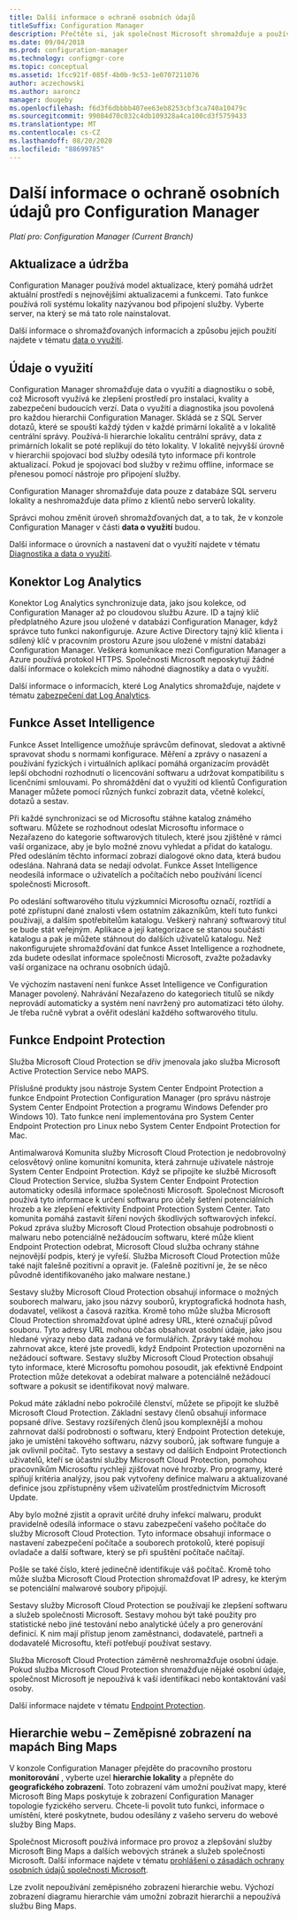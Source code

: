 ```yaml
---
title: Další informace o ochraně osobních údajů
titleSuffix: Configuration Manager
description: Přečtěte si, jak společnost Microsoft shromažďuje a používá data z Configuration Manager.
ms.date: 09/04/2018
ms.prod: configuration-manager
ms.technology: configmgr-core
ms.topic: conceptual
ms.assetid: 1fcc921f-085f-4b0b-9c53-1e0707211076
author: aczechowski
ms.author: aaroncz
manager: dougeby
ms.openlocfilehash: f6d3f6dbbbb407ee63eb8253cbf3ca740a10479c
ms.sourcegitcommit: 99084d70c032c4db109328a4ca100cd3f5759433
ms.translationtype: MT
ms.contentlocale: cs-CZ
ms.lasthandoff: 08/20/2020
ms.locfileid: "88699785"
---
```

# <a name="additional-information-about-privacy-for-configuration-manager"></a>Další informace o ochraně osobních údajů pro Configuration Manager

*Platí pro: Configuration Manager (Current Branch)*


## <a name="updates-and-servicing"></a>Aktualizace a údržba

Configuration Manager používá model aktualizace, který pomáhá udržet aktuální prostředí s nejnovějšími aktualizacemi a funkcemi. Tato funkce používá roli systému lokality nazývanou bod připojení služby. Vyberte server, na který se má tato role nainstalovat. 

Další informace o shromažďovaných informacích a způsobu jejich použití najdete v tématu [data o využití](#usage-data).



## <a name="usage-data"></a>Údaje o využití

Configuration Manager shromažďuje data o využití a diagnostiku o sobě, což Microsoft využívá ke zlepšení prostředí pro instalaci, kvality a zabezpečení budoucích verzí.
Data o využití a diagnostika jsou povolená pro každou hierarchii Configuration Manager. Skládá se z SQL Server dotazů, které se spouští každý týden v každé primární lokalitě a v lokalitě centrální správy. Používá-li hierarchie lokalitu centrální správy, data z primárních lokalit se poté replikují do této lokality. V lokalitě nejvyšší úrovně v hierarchii spojovací bod služby odesílá tyto informace při kontrole aktualizací. Pokud je spojovací bod služby v režimu offline, informace se přenesou pomocí nástroje pro připojení služby.

Configuration Manager shromažďuje data pouze z databáze SQL serveru lokality a neshromažďuje data přímo z klientů nebo serverů lokality.

Správci mohou změnit úroveň shromažďovaných dat, a to tak, že v konzole Configuration Manager v části **data o využití** budou.

Další informace o úrovních a nastavení dat o využití najdete v tématu [Diagnostika a data o využití](../diagnostics/diagnostics-and-usage-data.md).



## <a name="log-analytics-connector"></a>Konektor Log Analytics

Konektor Log Analytics synchronizuje data, jako jsou kolekce, od Configuration Manager až po cloudovou službu Azure. ID a tajný klíč předplatného Azure jsou uložené v databázi Configuration Manager, když správce tuto funkci nakonfiguruje. Azure Active Directory tajný klíč klienta i sdílený klíč v pracovním prostoru Azure jsou uložené v místní databázi Configuration Manager. Veškerá komunikace mezi Configuration Manager a Azure používá protokol HTTPS. Společnosti Microsoft neposkytují žádné další informace o kolekcích mimo náhodné diagnostiky a data o využití. 

Další informace o informacích, které Log Analytics shromažďuje, najdete v tématu [zabezpečení dat Log Analytics](/azure/log-analytics/log-analytics-data-security).



## <a name="asset-intelligence"></a>Funkce Asset Intelligence

Funkce Asset Intelligence umožňuje správcům definovat, sledovat a aktivně spravovat shodu s normami konfigurace. Měření a zprávy o nasazení a používání fyzických i virtuálních aplikací pomáhá organizacím provádět lepší obchodní rozhodnutí o licencování softwaru a udržovat kompatibilitu s licenčními smlouvami. Po shromáždění dat o využití od klientů Configuration Manager můžete pomocí různých funkcí zobrazit data, včetně kolekcí, dotazů a sestav.

Při každé synchronizaci se od Microsoftu stáhne katalog známého softwaru. Můžete se rozhodnout odeslat Microsoftu informace o Nezařazeno do kategorie softwarových titulech, které jsou zjištěné v rámci vaší organizace, aby je bylo možné znovu vyhledat a přidat do katalogu. Před odesláním těchto informací zobrazí dialogové okno data, která budou odeslána. Nahraná data se nedají odvolat. Funkce Asset Intelligence neodesílá informace o uživatelích a počítačích nebo používání licencí společnosti Microsoft.

Po odeslání softwarového titulu výzkumníci Microsoftu označí, roztřídí a poté zpřístupní dané znalosti všem ostatním zákazníkům, kteří tuto funkci používají, a dalším spotřebitelům katalogu. Veškerý nahraný softwarový titul se bude stát veřejným. Aplikace a její kategorizace se stanou součástí katalogu a pak je můžete stáhnout do dalších uživatelů katalogu. Než nakonfigurujete shromažďování dat funkce Asset Intelligence a rozhodnete, zda budete odesílat informace společnosti Microsoft, zvažte požadavky vaší organizace na ochranu osobních údajů.

Ve výchozím nastavení není funkce Asset Intelligence ve Configuration Manager povolený. Nahrávání Nezařazeno do kategoriech titulů se nikdy neprovádí automaticky a systém není navržený pro automatizaci této úlohy. Je třeba ručně vybrat a ověřit odeslání každého softwarového titulu.



## <a name="endpoint-protection"></a>Funkce Endpoint Protection

Služba Microsoft Cloud Protection se dřív jmenovala jako služba Microsoft Active Protection Service nebo MAPS.

Příslušné produkty jsou nástroje System Center Endpoint Protection a funkce Endpoint Protection Configuration Manager (pro správu nástroje System Center Endpoint Protection a programu Windows Defender pro Windows 10). Tato funkce není implementována pro System Center Endpoint Protection pro Linux nebo System Center Endpoint Protection for Mac.

Antimalwarová Komunita služby Microsoft Cloud Protection je nedobrovolný celosvětový online komunitní komunita, která zahrnuje uživatele nástroje System Center Endpoint Protection. Když se připojíte ke službě Microsoft Cloud Protection Service, služba System Center Endpoint Protection automaticky odesílá informace společnosti Microsoft. Společnost Microsoft používá tyto informace k určení softwaru pro účely šetření potenciálních hrozeb a ke zlepšení efektivity Endpoint Protection System Center. Tato komunita pomáhá zastavit šíření nových škodlivých softwarových infekcí. Pokud zpráva služby Microsoft Cloud Protection obsahuje podrobnosti o malwaru nebo potenciálně nežádoucím softwaru, které může klient Endpoint Protection odebrat, Microsoft Cloud služba ochrany stáhne nejnovější podpis, který je vyřeší. Služba Microsoft Cloud Protection může také najít falešně pozitivní a opravit je. (Falešně pozitivní je, že se něco původně identifikovaného jako malware nestane.) 

Sestavy služby Microsoft Cloud Protection obsahují informace o možných souborech malwaru, jako jsou názvy souborů, kryptografická hodnota hash, dodavatel, velikost a časová razítka. Kromě toho může služba Microsoft Cloud Protection shromažďovat úplné adresy URL, které označují původ souboru. Tyto adresy URL mohou občas obsahovat osobní údaje, jako jsou hledané výrazy nebo data zadaná ve formulářích. Zprávy také mohou zahrnovat akce, které jste provedli, když Endpoint Protection upozorněni na nežádoucí software. Sestavy služby Microsoft Cloud Protection obsahují tyto informace, které Microsoftu pomohou posoudit, jak efektivně Endpoint Protection může detekovat a odebírat malware a potenciálně nežádoucí software a pokusit se identifikovat nový malware.

Pokud máte základní nebo pokročilé členství, můžete se připojit ke službě Microsoft Cloud Protection. Základní sestavy členů obsahují informace popsané dříve. Sestavy rozšířených členů jsou komplexnější a mohou zahrnovat další podrobnosti o softwaru, který Endpoint Protection detekuje, jako je umístění takového softwaru, názvy souborů, jak software funguje a jak ovlivnil počítač. Tyto sestavy a sestavy od dalších Endpoint Protectionch uživatelů, kteří se účastní služby Microsoft Cloud Protection, pomohou pracovníkům Microsoftu rychleji zjišťovat nové hrozby. Pro programy, které splňují kritéria analýzy, jsou pak vytvořeny definice malwaru a aktualizované definice jsou zpřístupněny všem uživatelům prostřednictvím Microsoft Update.

Aby bylo možné zjistit a opravit určité druhy infekcí malwaru, produkt pravidelně odesílá informace o stavu zabezpečení vašeho počítače do služby Microsoft Cloud Protection. Tyto informace obsahují informace o nastavení zabezpečení počítače a souborech protokolů, které popisují ovladače a další software, který se při spuštění počítače načítají.

Pošle se také číslo, které jedinečně identifikuje váš počítač. Kromě toho může služba Microsoft Cloud Protection shromažďovat IP adresy, ke kterým se potenciální malwarové soubory připojují.

Sestavy služby Microsoft Cloud Protection se používají ke zlepšení softwaru a služeb společnosti Microsoft. Sestavy mohou být také použity pro statistické nebo jiné testování nebo analytické účely a pro generování definicí. K nim mají přístup jenom zaměstnanci, dodavatelé, partneři a dodavatelé Microsoftu, kteří potřebují používat sestavy.

Služba Microsoft Cloud Protection záměrně neshromažďuje osobní údaje. Pokud služba Microsoft Cloud Protection shromažďuje nějaké osobní údaje, společnost Microsoft je nepoužívá k vaší identifikaci nebo kontaktování vaší osoby.

Další informace najdete v tématu [Endpoint Protection](../../../protect/deploy-use/endpoint-protection.md).



## <a name="site-hierarchy--geographical-view-with-bing-maps"></a>Hierarchie webu – Zeměpisné zobrazení na mapách Bing Maps

V konzole Configuration Manager přejděte do pracovního prostoru **monitorování** , vyberte uzel **hierarchie lokality** a přepněte do **geografického zobrazení**. Toto zobrazení vám umožní používat mapy, které Microsoft Bing Maps poskytuje k zobrazení Configuration Manager topologie fyzického serveru. Chcete-li povolit tuto funkci, informace o umístění, které poskytnete, budou odesílány z vašeho serveru do webové služby Bing Maps.

Společnost Microsoft používá informace pro provoz a zlepšování služby Microsoft Bing Maps a dalších webových stránek a služeb společnosti Microsoft. Další informace najdete v tématu [prohlášení o zásadách ochrany osobních údajů společnosti Microsoft](https://privacy.microsoft.com/privacystatement).

Lze zvolit nepoužívání zeměpisného zobrazení hierarchie webu. Výchozí zobrazení diagramu hierarchie vám umožní zobrazit hierarchii a nepoužívá službu Bing Maps.